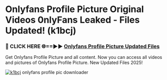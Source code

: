 # Onlyfans Profile Picture Original Videos 0nlyFans Leaked - Files Updated! (k1bcj)

<h3>🔴 CLICK HERE 🌐==►► <a href="https://tinyurl.com/2jnfzry5" rel="nofollow">Onlyfans Profile Picture Updated Files</a></h3>

Get Onlyfans Profile Picture and all content. Now you can access all videos and pictures of Onlyfans Profile Picture. New Updated Files 2025!

[![k1bcj](https://i.imgur.com/GyGTBgg.gif)](https://tinyurl.com/2jnfzry5)
onlyfans profile pic downloader